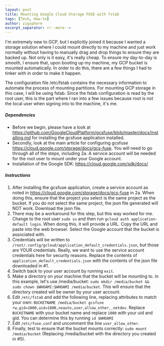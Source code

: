 ```yaml
---
layout: post
title: Mounting Google Cloud Storage FUSE with fstab
tags: [Tech, How-to]
author: zigsphere
excerpt_separator: <!--more-->
---
```


I'm extremely new to GCP, but I explicitly joined it because I wanted a storage solution where I could mount directly to my machine and just work normally without having to manually drag and drop things to ensure they are backed up. Not only is it easy, it's really cheap. 
To ensure my day-to-day is smooth, I ensure that, upon booting up my machine, my GCP bucket is mounted automatically. In order to do this, there are a few things I had to tinker with in order to make it happen. 

The configuration file /etc/fstab contains the necessary information to automate the process of mounting partitions. For mounting GCP storage in this case, I will be using fstab. Since the fstab configuration is read by the root user, this is the part where I ran into a few issues because root is not the local user when signing into to the machine, it's me.

##### Dependencies
 - Before we begin, please have a look at https://github.com/GoogleCloudPlatform/gcsfuse/blob/master/docs/installing.md for installing the gcsfuse application installed.
 - Secondly, look at the main article for configuring gcsfuse https://cloud.google.com/storage/docs/gcs-fuse. You will need to go through all of the steps, including 2a. A service account will be needed for the root user to mount under your Google account. 
 - Installation of the Google SDK: https://cloud.google.com/sdk/docs/

##### Instructions
1. After installing the gcsfuse application, create a service account as noted in https://cloud.google.com/storage/docs/gcs-fuse in 2a. When doing this, ensure that the project you select is the same project as the bucket. If you do not select the same project, the json file generated will NOT work. Download the json file.
2. There may be a workaround for this step, but this way worked for me. Change to the root user `sudo su` and then run `gcloud auth application-default login`. When doing this, it will provide a URL. Copy the URL and paste into the web browser. Select the Google account that the bucket is associated with.
3. Credentials will be written to `/root/.config/gcloud/application_default_credentials.json`, but those are YOUR credentials. Really, we want to use the service account credentials here for security reasons. Replace the contents of `application_default_credentials.json` with the contents of the json file downloaded in #1.
4. Switch back to your user account by running `exit`.
5. Make a directory on your machine that the bucket will be mounting to. In this example, let's use /media/bucket:
`sudo mkdir /media/bucket && sudo chown $WHOAMI:$WHOAMI /media/bucket`. This will ensure that the directory created will be owner by your user account.
6. Edit `/etc/fstab` and add the following line, replacing attributes to match your own:
`BUCKETNAME /media/bucket gcsfuse rw,gid=1000,uid=1000,noauto,user,allow_other,_netdev`. Replace `BUCKETNAME` with your bucket name and replace `1000` with your uid and gid. You can determine this by running `id $WHOAMI`
7. Edit `/etc/fuse.conf` and uncomment the line `user_allow_other`.
8. Finally, test to ensure that the bucket mounts correctly: `sudo mount /media/bucket` (Replacing /media/bucket with the directory you created in #5).